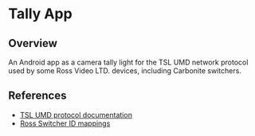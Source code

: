 # Tally App

## Overview
An Android app as a camera tally light for the TSL UMD network protocol used by
some Ross Video LTD. devices, including Carbonite switchers.

## References
* [TSL UMD protocol documentation](https://tslproducts.com/media/1959/tsl-umd-protocol.pdf)
* [Ross Switcher ID mappings](http://help.rossvideo.com/carbonite-device/Topics/Devices/UMD/TSL.html)
